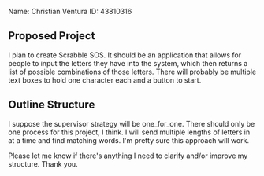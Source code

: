 Name: Christian Ventura          ID:   43810316

## Proposed Project

I plan to create Scrabble SOS. It should be an application that allows
for people to input the letters they have into the system, which then returns
a list of possible combinations of those letters. There will probably
be multiple text boxes to hold one character each and a button to start.

## Outline Structure

I suppose the supervisor strategy will be one_for_one. There should only be one
process for this project, I think. I will send multiple lengths of letters in at
a time and find matching words. I'm pretty sure this approach will work.

Please let me know if there's anything I need to clarify and/or improve my structure.
Thank you.
